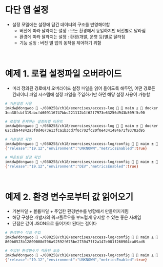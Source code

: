# 다단 앱 설정

- 설정 모델에는 설정에 담긴 데이터의 구조를 반영해야함
  - 버전에 따라 달라지는 설정 : 모든 환경에서 동일하지만 버전별로 달라짐
  - 환경에 따라 달라지는 설정 : 환경(개발, 운영 등)별로 달라짐
  - 기능 설정 : 버전 별 앱의 동작을 제어하기 위함

<br>

# 예제 1. 로컬 설정파일 오버라이드

- 미리 정의된 경로에서 오버라이드 설정 파일을 읽어 들이도록 해두면, 어떤 경로든 컨테이너 파일 시스템에 설정 파일을 주입하기만 하면 해당 설정 사용이 가능함

```bash
# 기본설정 사용
imkdw@dongwoo  ~/080258/ch18/exercises/access-log   main ±  docker run -d -p 8080:80 diamol/ch18-access-log
3ea38fcbf319abcfd609116747bbc221112b1f62f7973e63256d943b509f5c90

# 로컬에 존재하는 설정파일 마운트
imkdw@dongwoo  ~/080258/ch18/exercises/access-log   main ±  docker run -d -p 8081:80 -v "$(pwd)/config/dev:/app/configoverride" diamol?ch18-access-log
62ccb944842a3f0d4673e13fca1b3cd7f0c702fc20f0e4341484671f93782d95

# 기본설정 확인
imkdw@dongwoo  ~/080258/ch18/exercises/access-log/config   main ±  curl http://localhost:8080/config
{"release":"19.12","environment":"UNKNOWN","metricsEnabled":true}

# 마운트된 설정 확인
imkdw@dongwoo  ~/080258/ch18/exercises/access-log/config   main ±  curl http://localhost:8081/config
{"release":"19.12","environment":"DEV","metricsEnabled":true}
```

<br>

# 예제 2. 환경 변수로부터 값 읽어오기

- 기본파일 + 볼륨파일 + 주입한 환경변수를 병합해서 만들어지게됨
- 해당 구성은 개발자의 워크플로우를 부드럽게 유지할 수 있는 좋은 사례임
- 단점은 값이 JSON으로 들어가야 된다는 점이다

```bash
# 환경변수 직접 주입
imkdw@dongwoo  ~/080258/ch18/exercises/access-log/config   main ±  docker run -d -p 8082:80 -v "$(pwd)/config/dev:/app/configoverride" -e NODE_CONFIG='{\"metrics\": {\"enabled\": \"true"\}}' diamol/ch18-access-log
869b0523b12809008d706a92592f675be273047ff2a147e081f260904ca09ad6

# 주입된 환경변수가 적용된 모습
imkdw@dongwoo  ~/080258/ch18/exercises/access-log/config   main ±  curl http://localhost:8082/config
{"release":"19.12","environment":"UNKNOWN","metricsEnabled":true}
```
